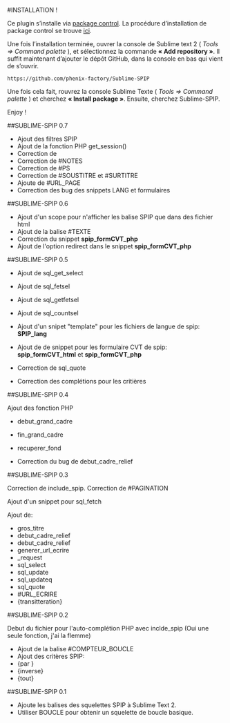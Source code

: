 #INSTALLATION !



Ce plugin s’installe via [package control](http://wbond.net/sublime_packages/package_control).
La procédure d’installation de package control se trouve [ici](http://wbond.net/sublime_packages/package_control/installation).

Une fois l’installation terminée, ouvrer la console de Sublime text 2 ( *Tools => Command palette* ), et sélectionnez la commande **« Add repository »**.
Il suffit maintenant d’ajouter le dépôt GitHub, dans la console en bas qui vient de s’ouvrir.

	https://github.com/phenix-factory/Sublime-SPIP

Une fois cela fait, rouvrez la console Sublime Texte ( *Tools => Command palette* ) et cherchez **« Install package »**. Ensuite, cherchez Sublime-SPIP.

Enjoy !


##SUBLIME-SPIP 0.7

* Ajout des filtres SPIP
* Ajout de la fonction PHP get_session()
* Correction de <INCLURE>
* Correction de #NOTES
* Correction de #PS
* Correction de #SOUSTITRE et #SURTITRE
* Ajoute de #URL_PAGE
* Correction des bug des snippets LANG et formulaires

##SUBLIME-SPIP 0.6

* Ajout d'un scope pour n'afficher les balise SPIP que dans des fichier html
* Ajout de la balise #TEXTE
* Correction du snippet **spip_formCVT_php**
* Ajout de l'option redirect dans le snippet **spip_formCVT_php**

##SUBLIME-SPIP 0.5

* Ajout de sql_get_select
* Ajout de sql_fetsel
* Ajout de sql_getfetsel
* Ajout de sql_countsel
* Ajout d'un snipet "template" pour les fichiers de langue de spip: **SPIP_lang**
* Ajout de de snippet pour les formulaire CVT de spip: **spip_formCVT_html** et **spip_formCVT_php**

* Correction de sql_quote
* Correction des complétions pour les critières

##SUBLIME-SPIP 0.4

Ajout des fonction PHP

* debut_grand_cadre
* fin_grand_cadre
* recuperer_fond

* Correction du bug de debut_cadre_relief

##SUBLIME-SPIP 0.3

Correction de include_spip.
Correction de #PAGINATION

Ajout d'un snippet pour sql_fetch

Ajout de: 
* gros_titre
* debut_cadre_relief
* debut_cadre_relief
* generer_url_ecrire
* _request
* sql_select
* sql_update
* sql_updateq
* sql_quote
* \#URL_ECRIRE
* {transitteration}

##SUBLIME-SPIP 0.2

Debut du fichier pour l'auto-complétion PHP avec inclde_spip (Oui une seule fonction, j'ai la flemme)

* Ajout de la balise #COMPTEUR_BOUCLE
* Ajout des critères SPIP:
* {par }
* {inverse}
* {tout}

##SUBLIME-SPIP 0.1

* Ajoute les balises des squelettes SPIP à Sublime Text 2.
* Utiliser BOUCLE pour obtenir un squelette de boucle basique.